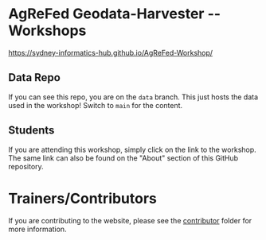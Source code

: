 
# AgReFed Geodata-Harvester -- Workshops

https://sydney-informatics-hub.github.io/AgReFed-Workshop/


## Data Repo

If you can see this repo, you are on the `data` branch. This just hosts the data used in the workshop!
Switch to `main` for the content.

## Students

If you are attending this workshop, simply click on the link to the workshop.
The same link can also be found on the "About" section of this GitHub
repository.

# Trainers/Contributors

If you are contributing to the website, please see the
[contributor](https://github.com/Sydney-Informatics-Hub/AgReFed-Workshop/tree/main/contributor)
folder for more information.
